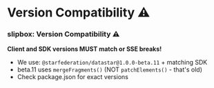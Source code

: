 # Version Compatibility ⚠️

<!-- Source: slipbox@68468a7de53c CLAUDE.md -->
### slipbox: Version Compatibility ⚠️

**Client and SDK versions MUST match or SSE breaks!**

- We use: `@starfederation/datastar@1.0.0-beta.11` + matching SDK
- beta.11 uses `mergeFragments()` (NOT `patchElements()` - that's old)
- Check package.json for exact versions
